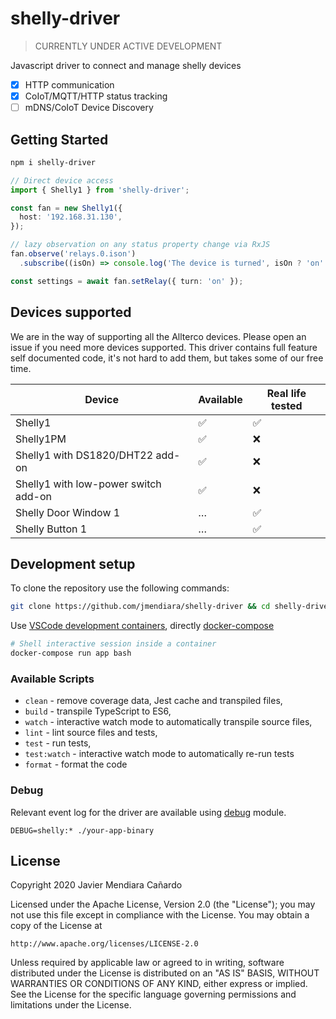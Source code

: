 
# shelly-driver

> CURRENTLY UNDER ACTIVE DEVELOPMENT

Javascript driver to connect and manage shelly devices

- [x] HTTP communication
- [x] CoIoT/MQTT/HTTP status tracking
- [ ] mDNS/CoIoT Device Discovery

## Getting Started

```sh
npm i shelly-driver
```

```ts
// Direct device access
import { Shelly1 } from 'shelly-driver';

const fan = new Shelly1({
  host: '192.168.31.130',
});

// lazy observation on any status property change via RxJS
fan.observe('relays.0.ison')
  .subscribe((isOn) => console.log('The device is turned', isOn ? 'on': 'off'));

const settings = await fan.setRelay({ turn: 'on' });

```

## Devices supported

We are in the way of supporting all the Allterco devices. Please open an issue if you need more devices supported. This driver contains full feature self documented code, it's not hard to add them,
but takes some of our free time.

| Device                               | Available | Real life tested |
| ------------------------------------ | --------- | ---------------- |
| Shelly1                              | ✅         | ✅               |
| Shelly1PM                            | ✅         | ❌               |
| Shelly1 with DS1820/DHT22 add-on     | ✅         | ❌               |
| Shelly1 with low-power switch add-on | ✅         | ❌               |
| Shelly Door Window 1                 | …          | ✅               |
| Shelly Button 1                      | …          | ✅               |

## Development setup

To clone the repository use the following commands:

```sh
git clone https://github.com/jmendiara/shelly-driver && cd shelly-driver
```

Use [VSCode development containers](https://code.visualstudio.com/docs/remote/containers),  directly [docker-compose](https://docs.docker.com/compose/)

```sh
# Shell interactive session inside a container
docker-compose run app bash
```

### Available Scripts

- `clean` - remove coverage data, Jest cache and transpiled files,
- `build` - transpile TypeScript to ES6,
- `watch` - interactive watch mode to automatically transpile source files,
- `lint` - lint source files and tests,
- `test` - run tests,
- `test:watch` - interactive watch mode to automatically re-run tests
- `format` - format the code


### Debug

Relevant event log for the driver are available using [debug](https://github.com/visionmedia/debug) module.
```
DEBUG=shelly:* ./your-app-binary
```

## License

Copyright 2020 Javier Mendiara Cañardo

Licensed under the Apache License, Version 2.0 (the "License");
you may not use this file except in compliance with the License.
You may obtain a copy of the License at

    http://www.apache.org/licenses/LICENSE-2.0

Unless required by applicable law or agreed to in writing, software
distributed under the License is distributed on an "AS IS" BASIS,
WITHOUT WARRANTIES OR CONDITIONS OF ANY KIND, either express or implied.
See the License for the specific language governing permissions and
limitations under the License.
